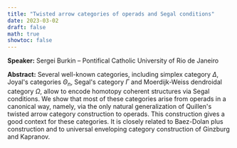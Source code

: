 ```yaml
---
title: "Twisted arrow categories of operads and Segal conditions"
date: 2023-03-02
draft: false
math: true
showtoc: false
---
```


**Speaker:** Sergei Burkin – Pontifical Catholic University of Rio de Janeiro

**Abstract:** Several well-known categories, including simplex category $\Delta$, Joyal's categories $\Theta_n$, Segal's category $\Gamma$ and Moerdijk-Weiss dendroidal category $\Omega$, allow to encode homotopy coherent structures via Segal conditions. We show that most of these categories arise from operads in a canonical way, namely, via the only natural generalization of Quillen's twisted arrow category construction to operads. This construction gives a good context for these categories. It is closely related to Baez-Dolan plus construction and to universal enveloping category construction of Ginzburg and Kapranov.